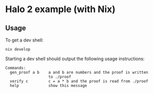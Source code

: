 # Halo 2 example (with Nix)

## Usage

To get a dev shell:

```
nix develop
```

Starting a dev shell should output the following usage instructions:

```
Commands:
  gen_proof a b    a and b are numbers and the proof is written
                   to ./proof
  verify c         c = a * b and the proof is read from ./proof
  help             show this message
```
